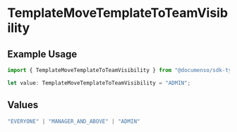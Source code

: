# TemplateMoveTemplateToTeamVisibility

## Example Usage

```typescript
import { TemplateMoveTemplateToTeamVisibility } from "@documenso/sdk-typescript/models/operations";

let value: TemplateMoveTemplateToTeamVisibility = "ADMIN";
```

## Values

```typescript
"EVERYONE" | "MANAGER_AND_ABOVE" | "ADMIN"
```